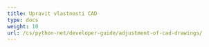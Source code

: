 ```yaml
---
title: Upravit vlastnosti CAD
type: docs
weight: 10
url: /cs/python-net/developer-guide/adjustment-of-cad-drawings/
---
```

